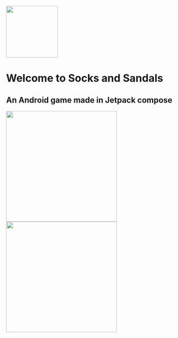 <a href="https://play.google.com/store/apps/details?id=com.davidspartangame.swordssocks"><img src="https://play.google.com/intl/en_us/badges/static/images/badges/en_badge_web_generic.png" height="140"></a>

# Welcome to Socks and Sandals

## An Android game made in Jetpack compose

<img src="https://play-lh.googleusercontent.com/zB2RPPBIgiJ_1nS3i7sUObJYj93EaDsaWntL8AaTMl8jdO-l2CC7pQqz9_h1LoWDkI0=w2560-h1440-rw" height="300">

<img src="https://play-lh.googleusercontent.com/6nmcP5aTk0bXSFkXerebE4FLlcMMVSqyi1KzH-6i8Sn9_yF5Ip8nFVPHl4_qcqFa3vg=w2560-h1440-rw" height="300">
